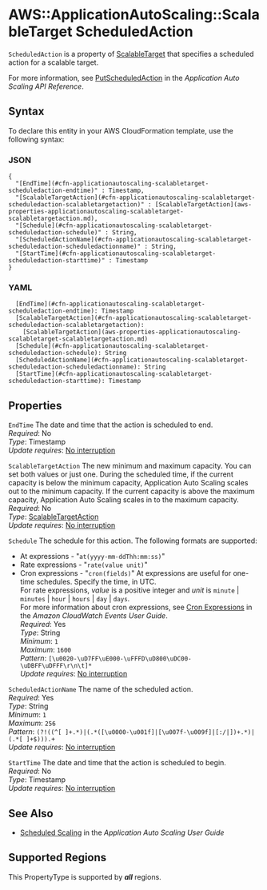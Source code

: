 # AWS::ApplicationAutoScaling::ScalableTarget ScheduledAction<a name="aws-properties-applicationautoscaling-scalabletarget-scheduledaction"></a>

 `ScheduledAction` is a property of [ScalableTarget](https://docs.aws.amazon.com/AWSCloudFormation/latest/UserGuide/aws-resource-applicationautoscaling-scalabletarget.html) that specifies a scheduled action for a scalable target\. 

For more information, see [PutScheduledAction](https://docs.aws.amazon.com/autoscaling/application/APIReference/API_PutScheduledAction.html) in the *Application Auto Scaling API Reference*\.

## Syntax<a name="aws-properties-applicationautoscaling-scalabletarget-scheduledaction-syntax"></a>

To declare this entity in your AWS CloudFormation template, use the following syntax:

### JSON<a name="aws-properties-applicationautoscaling-scalabletarget-scheduledaction-syntax.json"></a>

```
{
  "[EndTime](#cfn-applicationautoscaling-scalabletarget-scheduledaction-endtime)" : Timestamp,
  "[ScalableTargetAction](#cfn-applicationautoscaling-scalabletarget-scheduledaction-scalabletargetaction)" : [ScalableTargetAction](aws-properties-applicationautoscaling-scalabletarget-scalabletargetaction.md),
  "[Schedule](#cfn-applicationautoscaling-scalabletarget-scheduledaction-schedule)" : String,
  "[ScheduledActionName](#cfn-applicationautoscaling-scalabletarget-scheduledaction-scheduledactionname)" : String,
  "[StartTime](#cfn-applicationautoscaling-scalabletarget-scheduledaction-starttime)" : Timestamp
}
```

### YAML<a name="aws-properties-applicationautoscaling-scalabletarget-scheduledaction-syntax.yaml"></a>

```
  [EndTime](#cfn-applicationautoscaling-scalabletarget-scheduledaction-endtime): Timestamp
  [ScalableTargetAction](#cfn-applicationautoscaling-scalabletarget-scheduledaction-scalabletargetaction): 
    [ScalableTargetAction](aws-properties-applicationautoscaling-scalabletarget-scalabletargetaction.md)
  [Schedule](#cfn-applicationautoscaling-scalabletarget-scheduledaction-schedule): String
  [ScheduledActionName](#cfn-applicationautoscaling-scalabletarget-scheduledaction-scheduledactionname): String
  [StartTime](#cfn-applicationautoscaling-scalabletarget-scheduledaction-starttime): Timestamp
```

## Properties<a name="aws-properties-applicationautoscaling-scalabletarget-scheduledaction-properties"></a>

`EndTime`  <a name="cfn-applicationautoscaling-scalabletarget-scheduledaction-endtime"></a>
The date and time that the action is scheduled to end\.  
*Required*: No  
*Type*: Timestamp  
*Update requires*: [No interruption](https://docs.aws.amazon.com/AWSCloudFormation/latest/UserGuide/using-cfn-updating-stacks-update-behaviors.html#update-no-interrupt)

`ScalableTargetAction`  <a name="cfn-applicationautoscaling-scalabletarget-scheduledaction-scalabletargetaction"></a>
The new minimum and maximum capacity\. You can set both values or just one\. During the scheduled time, if the current capacity is below the minimum capacity, Application Auto Scaling scales out to the minimum capacity\. If the current capacity is above the maximum capacity, Application Auto Scaling scales in to the maximum capacity\.  
*Required*: No  
*Type*: [ScalableTargetAction](aws-properties-applicationautoscaling-scalabletarget-scalabletargetaction.md)  
*Update requires*: [No interruption](https://docs.aws.amazon.com/AWSCloudFormation/latest/UserGuide/using-cfn-updating-stacks-update-behaviors.html#update-no-interrupt)

`Schedule`  <a name="cfn-applicationautoscaling-scalabletarget-scheduledaction-schedule"></a>
The schedule for this action\. The following formats are supported:  
+ At expressions \- "`at(yyyy-mm-ddThh:mm:ss)`"
+ Rate expressions \- "`rate(value unit)`"
+ Cron expressions \- "`cron(fields)`"
At expressions are useful for one\-time schedules\. Specify the time, in UTC\.  
For rate expressions, *value* is a positive integer and *unit* is `minute` \| `minutes` \| `hour` \| `hours` \| `day` \| `days`\.  
For more information about cron expressions, see [Cron Expressions](https://docs.aws.amazon.com/AmazonCloudWatch/latest/events/ScheduledEvents.html#CronExpressions) in the *Amazon CloudWatch Events User Guide*\.  
*Required*: Yes  
*Type*: String  
*Minimum*: `1`  
*Maximum*: `1600`  
*Pattern*: `[\u0020-\uD7FF\uE000-\uFFFD\uD800\uDC00-\uDBFF\uDFFF\r\n\t]*`  
*Update requires*: [No interruption](https://docs.aws.amazon.com/AWSCloudFormation/latest/UserGuide/using-cfn-updating-stacks-update-behaviors.html#update-no-interrupt)

`ScheduledActionName`  <a name="cfn-applicationautoscaling-scalabletarget-scheduledaction-scheduledactionname"></a>
The name of the scheduled action\.  
*Required*: Yes  
*Type*: String  
*Minimum*: `1`  
*Maximum*: `256`  
*Pattern*: `(?!((^[ ]+.*)|(.*([\u0000-\u001f]|[\u007f-\u009f]|[:/|])+.*)|(.*[ ]+$))).+`  
*Update requires*: [No interruption](https://docs.aws.amazon.com/AWSCloudFormation/latest/UserGuide/using-cfn-updating-stacks-update-behaviors.html#update-no-interrupt)

`StartTime`  <a name="cfn-applicationautoscaling-scalabletarget-scheduledaction-starttime"></a>
The date and time that the action is scheduled to begin\.  
*Required*: No  
*Type*: Timestamp  
*Update requires*: [No interruption](https://docs.aws.amazon.com/AWSCloudFormation/latest/UserGuide/using-cfn-updating-stacks-update-behaviors.html#update-no-interrupt)

## See Also<a name="aws-properties-applicationautoscaling-scalabletarget-scheduledaction--seealso"></a>
+ [Scheduled Scaling](https://docs.aws.amazon.com/autoscaling/application/userguide/application-auto-scaling-scheduled-scaling.html) in the *Application Auto Scaling User Guide* 

## Supported Regions

This PropertyType is supported by ***all*** regions.
